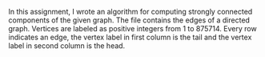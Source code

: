 In this assignment, I wrote an algorithm for computing strongly connected components of the given graph.
The file contains the edges of a directed graph. Vertices are labeled as positive integers from 1 to 875714. 
Every row indicates an edge, the vertex label in first column is the tail and the vertex label in second column is the head.